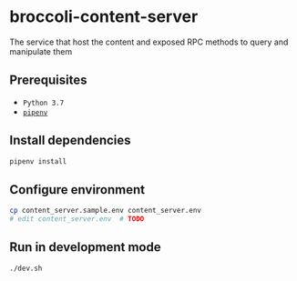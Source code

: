 # broccoli-content-server
The service that host the content and exposed RPC methods to query and manipulate them

## Prerequisites
* `Python 3.7`
* [`pipenv`](https://pipenv.readthedocs.io/en/latest/)

## Install dependencies
```bash
pipenv install
```

## Configure environment
```bash
cp content_server.sample.env content_server.env
# edit content_server.env  # TODO
```

## Run in development mode
```bash
./dev.sh
```
